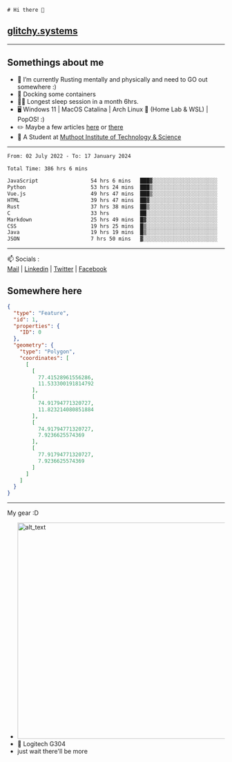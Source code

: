 ```
# Hi there 👋
```
## [glitchy.systems](https://glitchy.systems)
---

## Somethings about me



- 🌱 I’m currently Rusting mentally and physically and need to GO out somewhere :)
- 🐋 Docking some containers
- 😶‍🌫️ Longest sleep session in a month 6hrs.
- 🖥️ Windows 11 | MacOS Catalina | Arch Linux 🦩 (Home Lab & WSL) | PopOS! :)
- ✏️ Maybe a few articles [here](https://medium.com/@advaithnarayanan8) or [there](https://medium.com/@advaithnarayanan8)
- 📑 A Student at [Muthoot Institute of Technology & Science](https://mgmits.ac.in/)



---

<!--START_SECTION:waka-->

```txt
From: 02 July 2022 - To: 17 January 2024

Total Time: 386 hrs 6 mins

JavaScript                 54 hrs 6 mins   ███▓░░░░░░░░░░░░░░░░░░░░░   14.01 %
Python                     53 hrs 24 mins  ███▒░░░░░░░░░░░░░░░░░░░░░   13.83 %
Vue.js                     49 hrs 47 mins  ███▒░░░░░░░░░░░░░░░░░░░░░   12.90 %
HTML                       39 hrs 47 mins  ██▓░░░░░░░░░░░░░░░░░░░░░░   10.30 %
Rust                       37 hrs 38 mins  ██▒░░░░░░░░░░░░░░░░░░░░░░   09.75 %
C                          33 hrs          ██░░░░░░░░░░░░░░░░░░░░░░░   08.55 %
Markdown                   25 hrs 49 mins  █▓░░░░░░░░░░░░░░░░░░░░░░░   06.69 %
CSS                        19 hrs 25 mins  █▒░░░░░░░░░░░░░░░░░░░░░░░   05.03 %
Java                       19 hrs 19 mins  █▒░░░░░░░░░░░░░░░░░░░░░░░   05.00 %
JSON                       7 hrs 50 mins   ▓░░░░░░░░░░░░░░░░░░░░░░░░   02.03 %
```

<!--END_SECTION:waka-->

---

📫 Socials :<br>
[Mail](mailto:advaithnarayanan8@gmail.com) | [Linkedin](https://www.linkedin.com/in/advaith-narayanan-a72152214/) | [Twitter](https://twitter.com/advaithnarayan) | [Facebook](https://screenmessage.com/qinq)

## Somewhere here

```geojson
{
  "type": "Feature",
  "id": 1,
  "properties": {
    "ID": 0
  },
  "geometry": {
    "type": "Polygon",
    "coordinates": [
      [
        [
          77.41528961556286,
          11.533300191814792
        ],
        [
          74.91794771320727,
          11.823214080851884
        ],
        [
          74.91794771320727,
          7.9236625574369
        ],
        [
          77.91794771320727,
          7.9236625574369
        ]
      ]
    ]
  }
}
```


--- 
My gear :D

- [<img alt="alt_text" width="500px" src="https://valid.x86.fr/cache/banner/xv24bv-6.png" />](https://valid.x86.fr/xv24bv)
- 🐁 Logitech G304
- just wait there'll be more

